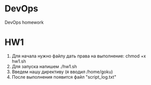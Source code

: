 # DevOps
DevOps homework

# HW1
1. Для начала нужно файлу дать права на выполнение: chmod +x hw1.sh
2. Для запуска напишем ./hw1.sh
3. Введем нашу директиву (я вводил /home/goku)
4. После выполнения появится файл "script_log.txt"
